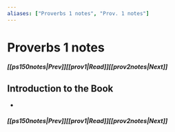 ```yaml
---
aliases: ["Proverbs 1 notes", "Prov. 1 notes"]
---
```

# Proverbs 1 notes
##### <span class=arrow-left></span>[[ps150notes|Prev]]<span class=navigation-separator></span>[[prov1|Read]]<span class=navigation-separator></span>[[prov2notes|Next]]<span class=arrow-right></span>
## Introduction to the Book
- 
##### <span class=arrow-left></span>[[ps150notes|Prev]]<span class=navigation-separator></span>[[prov1|Read]]<span class=navigation-separator></span>[[prov2notes|Next]]<span class=arrow-right></span>